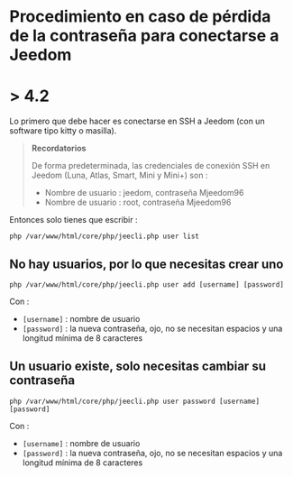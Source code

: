 # Procedimiento en caso de pérdida de la contraseña para conectarse a Jeedom

# > 4.2

Lo primero que debe hacer es conectarse en SSH a Jeedom (con un software tipo kitty o masilla).

>**Recordatorios**
>
>De forma predeterminada, las credenciales de conexión SSH en Jeedom (Luna, Atlas, Smart, Mini y Mini+) son :
>- Nombre de usuario : jeedom, contraseña Mjeedom96
>- Nombre de usuario : root, contraseña Mjeedom96

Entonces solo tienes que escribir :

````
php /var/www/html/core/php/jeecli.php user list
````

## No hay usuarios, por lo que necesitas crear uno

````
php /var/www/html/core/php/jeecli.php user add [username] [password]
````

Con : 
- ``[username]`` : nombre de usuario
- ``[password]`` : la nueva contraseña, ojo, no se necesitan espacios y una longitud mínima de 8 caracteres

## Un usuario existe, solo necesitas cambiar su contraseña 

````
php /var/www/html/core/php/jeecli.php user password [username] [password]
````

Con : 
- ``[username]`` : nombre de usuario
- ``[password]`` : la nueva contraseña, ojo, no se necesitan espacios y una longitud mínima de 8 caracteres

